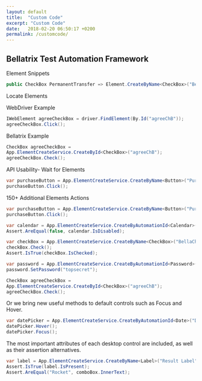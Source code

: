 ```yaml
---
layout: default
title:  "Custom Code"
excerpt: "Custom Code"
date:   2018-02-20 06:50:17 +0200
permalink: /customcode/
---
```

Bellatrix Test Automation Framework 
---------------------------------------------------------


Element Snippets

```csharp
public CheckBox PermanentTransfer => Element.CreateByName<CheckBox>("BellaCheckBox");
```

Locate Elements


WebDriver Example

```csharp
IWebElement agreeCheckBox = driver.FindElement(By.Id("agreeChB"));
agreeCheckBox.Click();
 ```

Bellatrix Example
```csharp
CheckBox agreeCheckBox =
App.ElementCreateService.CreateById<CheckBox>("agreeChB");
agreeCheckBox.Check();
 ```

API Usability- Wait for Elements
```csharp
var purchaseButton = App.ElementCreateService.CreateByName<Button>("Purchase").ToBeVisible().ToBeClickable().ToExists();
purchaseButton.Click();
```

150+ Additional Elements  Actions
```csharp
var purchaseButton = App.ElementCreateService.CreateByName<Button>("Purchase");
purchaseButton.Click();

var calendar = App.ElementCreateService.CreateByAutomationId<Calendar>("calendar");
Assert.AreEqual(false, calendar.IsDisabled);

var checkBox = App.ElementCreateService.CreateByName<CheckBox>("BellaCheckBox");
checkBox.Check();
Assert.IsTrue(checkBox.IsChecked);

var password = App.ElementCreateService.CreateByAutomationId<Password>("passwordBox");
password.SetPassword("topsecret");
```

```csharp
CheckBox agreeCheckBox =
App.ElementCreateService.CreateById<CheckBox>("agreeChB");
agreeCheckBox.Check();
 ```

Or we bring new useful methods to default controls such as Focus and Hover.
```csharp
var datePicker = App.ElementCreateService.CreateByAutomationId<Date>("DatePicker");
datePicker.Hover();
datePicker.Focus();
```
The most important attributes of each desktop control are included, as well as their assertion alternatives.
```csharp
var label = App.ElementCreateService.CreateByName<Label>("Result Label");
Assert.IsTrue(label.IsPresent);
Assert.AreEqual("Rocket", comboBox.InnerText);
```